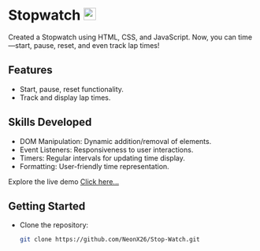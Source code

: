 # Stopwatch <img height="25px" weight="25px" src="Images/favicon.png" />

Created a Stopwatch using HTML, CSS, and JavaScript. 
 Now, you can time—start, pause, reset, and even track lap times!

## Features

- Start, pause, reset functionality.
- Track and display lap times.


## Skills Developed

- DOM Manipulation: Dynamic addition/removal of elements.
- Event Listeners: Responsiveness to user interactions.
- Timers: Regular intervals for updating time display.
- Formatting: User-friendly time representation.

Explore the live demo [Click here...](https://neonx26.github.io/Stop-Watch/)

## Getting Started

- Clone the repository:

   ```bash
   git clone https://github.com/NeonX26/Stop-Watch.git
